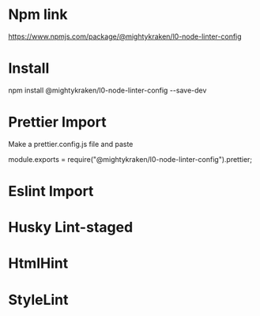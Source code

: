 # Npm link

https://www.npmjs.com/package/@mightykraken/l0-node-linter-config

# Install

npm install @mightykraken/l0-node-linter-config --save-dev

# Prettier Import

Make a prettier.config.js file and paste

module.exports = require("@mightykraken/l0-node-linter-config").prettier;

# Eslint Import

# Husky Lint-staged

# HtmlHint

# StyleLint

